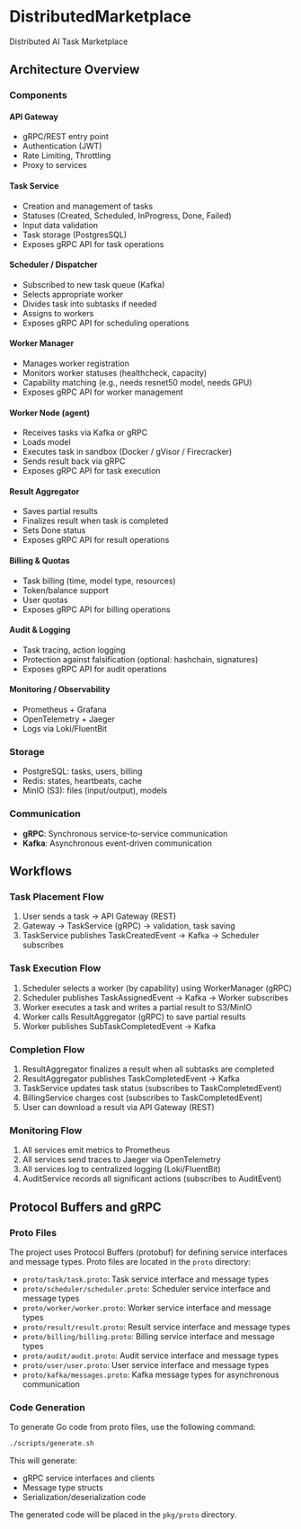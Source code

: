# DistributedMarketplace
Distributed AI Task Marketplace

## Architecture Overview

### Components

#### API Gateway
- gRPC/REST entry point
- Authentication (JWT)
- Rate Limiting, Throttling
- Proxy to services

#### Task Service
- Creation and management of tasks
- Statuses (Created, Scheduled, InProgress, Done, Failed)
- Input data validation
- Task storage (PostgresSQL)
- Exposes gRPC API for task operations

#### Scheduler / Dispatcher
- Subscribed to new task queue (Kafka)
- Selects appropriate worker
- Divides task into subtasks if needed
- Assigns to workers
- Exposes gRPC API for scheduling operations

#### Worker Manager
- Manages worker registration
- Monitors worker statuses (healthcheck, capacity)
- Capability matching (e.g., needs resnet50 model, needs GPU)
- Exposes gRPC API for worker management

#### Worker Node (agent)
- Receives tasks via Kafka or gRPC
- Loads model
- Executes task in sandbox (Docker / gVisor / Firecracker)
- Sends result back via gRPC
- Exposes gRPC API for task execution

#### Result Aggregator
- Saves partial results
- Finalizes result when task is completed
- Sets Done status
- Exposes gRPC API for result operations

#### Billing & Quotas
- Task billing (time, model type, resources)
- Token/balance support
- User quotas
- Exposes gRPC API for billing operations

#### Audit & Logging
- Task tracing, action logging
- Protection against falsification (optional: hashchain, signatures)
- Exposes gRPC API for audit operations

#### Monitoring / Observability
- Prometheus + Grafana
- OpenTelemetry + Jaeger
- Logs via Loki/FluentBit

### Storage
- PostgreSQL: tasks, users, billing
- Redis: states, heartbeats, cache
- MinIO (S3): files (input/output), models

### Communication
- **gRPC**: Synchronous service-to-service communication
- **Kafka**: Asynchronous event-driven communication

## Workflows

### Task Placement Flow
1. User sends a task → API Gateway (REST)
2. Gateway → TaskService (gRPC) → validation, task saving
3. TaskService publishes TaskCreatedEvent → Kafka → Scheduler subscribes

### Task Execution Flow
1. Scheduler selects a worker (by capability) using WorkerManager (gRPC)
2. Scheduler publishes TaskAssignedEvent → Kafka → Worker subscribes
3. Worker executes a task and writes a partial result to S3/MinIO
4. Worker calls ResultAggregator (gRPC) to save partial results
5. Worker publishes SubTaskCompletedEvent → Kafka

### Completion Flow
1. ResultAggregator finalizes a result when all subtasks are completed
2. ResultAggregator publishes TaskCompletedEvent → Kafka
3. TaskService updates task status (subscribes to TaskCompletedEvent)
4. BillingService charges cost (subscribes to TaskCompletedEvent)
5. User can download a result via API Gateway (REST)

### Monitoring Flow
1. All services emit metrics to Prometheus
2. All services send traces to Jaeger via OpenTelemetry
3. All services log to centralized logging (Loki/FluentBit)
4. AuditService records all significant actions (subscribes to AuditEvent)

## Protocol Buffers and gRPC

### Proto Files
The project uses Protocol Buffers (protobuf) for defining service interfaces and message types. Proto files are located in the `proto` directory:

- `proto/task/task.proto`: Task service interface and message types
- `proto/scheduler/scheduler.proto`: Scheduler service interface and message types
- `proto/worker/worker.proto`: Worker service interface and message types
- `proto/result/result.proto`: Result service interface and message types
- `proto/billing/billing.proto`: Billing service interface and message types
- `proto/audit/audit.proto`: Audit service interface and message types
- `proto/user/user.proto`: User service interface and message types
- `proto/kafka/messages.proto`: Kafka message types for asynchronous communication

### Code Generation
To generate Go code from proto files, use the following command:

```bash
./scripts/generate.sh
```

This will generate:
- gRPC service interfaces and clients
- Message type structs
- Serialization/deserialization code

The generated code will be placed in the `pkg/proto` directory.
